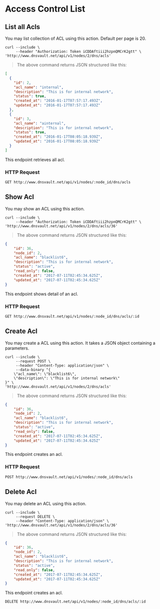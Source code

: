 # Access Control List

## List all Acls

You may list collection of ACL using this action. Default per page is 20.

```shell
curl --include \
     --header "Authorization: Token iCDDAftiii2hzpnQMCrK2gtt" \
'http://www.dnsvault.net/api/v1/nodes/2/dns/acls'
```

> The above command returns JSON structured like this:

```json
[
  {
    "id": 2,
    "acl_name": "internal",
    "description": "This is for internal network",
    "status": true,
    "created_at": "2016-01-17T07:57:17.493Z",
    "updated_at": "2016-01-17T07:57:17.493Z"
  },
  {
    "id": 3,
    "acl_name": "ainternal",
    "description": "This is for internal network",
    "status": true,
    "created_at": "2016-01-17T08:05:18.939Z",
    "updated_at": "2016-01-17T08:05:18.939Z"
  }
]
```

This endpoint retrieves all acl.

### HTTP Request

`GET http://www.dnsvault.net/api/v1/nodes/:node_id/dns/acls`

## Show Acl

You may show an ACL using this action. 

```shell
curl --include \
     --header "Authorization: Token iCDDAftiii2hzpnQMCrK2gtt" \
'http://www.dnsvault.net/api/v1/nodes/2/dns/acls/36'
```

> The above command returns JSON structured like this:

```json
{
    "id": 36,
    "node_id": 2,
    "acl_name": "blacklist6",
    "description": "This is for internal network",
    "status": "active",
    "read_only": false,
    "created_at": "2017-07-11T02:45:34.625Z",
    "updated_at": "2017-07-11T02:45:34.625Z"
}
```

This endpoint shows detail of an acl.

### HTTP Request

`GET http://www.dnsvault.net/api/v1/nodes/:node_id/dns/acls/:id`


## Create Acl

You may create a ACL using this action. It takes a JSON object containing a parameters.

```shell
curl --include \
     --request POST \
     --header "Content-Type: application/json" \
     --data-binary "{
    \"acl_name\": \"blacklist6\",
    \"description\": \"This is for internal network\"
}" \
'http://www.dnsvault.net/api/v1/nodes/2/dns/acls'
```

> The above command returns JSON structured like this:

```json
{
    "id": 36,
    "node_id": 2,
    "acl_name": "blacklist6",
    "description": "This is for internal network",
    "status": "active",
    "read_only": false,
    "created_at": "2017-07-11T02:45:34.625Z",
    "updated_at": "2017-07-11T02:45:34.625Z"
}
```

This endpoint creates an acl.

### HTTP Request

`POST http://www.dnsvault.net/api/v1/nodes/:node_id/dns/acls`

## Delete Acl

You may delete an ACL using this action.

```shell
curl --include \
     --request DELETE \
     --header "Content-Type: application/json" \
'http://www.dnsvault.net/api/v1/nodes/2/dns/acls/36'
```

> The above command returns JSON structured like this:

```json
{
    "id": 36,
    "node_id": 2,
    "acl_name": "blacklist6",
    "description": "This is for internal network",
    "status": "active",
    "read_only": false,
    "created_at": "2017-07-11T02:45:34.625Z",
    "updated_at": "2017-07-11T02:45:34.625Z"
}
```

This endpoint creates an acl.

`DELETE http://www.dnsvault.net/api/v1/nodes/:node_id/dns/acls/:id`